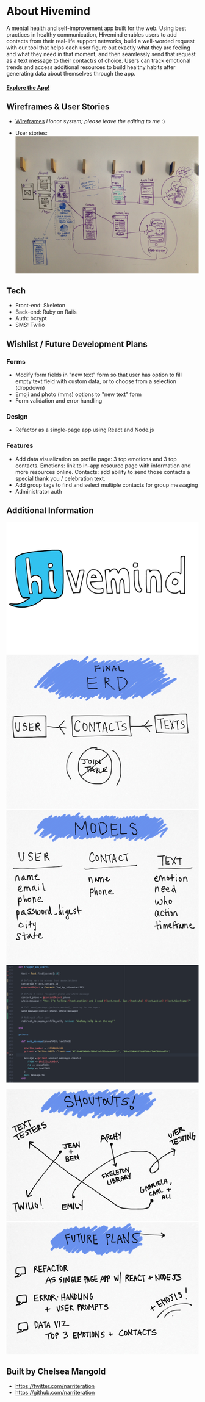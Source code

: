 # About Hivemind

A mental health and self-improvement app built for the web. Using best practices in healthy communication, Hivemind enables users to add contacts from their real-life support networks, build a well-worded request with our tool that helps each user figure out exactly what they are feeling and what they need in that moment, and then seamlessly send that request as a text message to their contact/s of choice. Users can track emotional trends and access additional resources to build healthy habits after generating data about themselves through the app.

#### [Explore the App!](https://sleepy-shore-29580.herokuapp.com/)

## Wireframes & User Stories

- [Wireframes](https://app.moqups.com/cmangold/QOGkiGIPCQ/view/page/ad64222d5?ui=0)
*Honor system; please leave the editing to me* :)

- User stories: ![User Story](app/assets/images/user_story.JPG)

## Tech

- Front-end: Skeleton
- Back-end: Ruby on Rails
- Auth: bcrypt
- SMS: Twilio

## Wishlist / Future Development Plans

### Forms
- Modify form fields in "new text" form so that user has option to fill empty text field with custom data, or to choose from a selection (dropdown)
- Emoji and photo (mms) options to "new text" form
- Form validation and error handling

### Design
- Refactor as a single-page app using React and Node.js

### Features
- Add data visualization on profile page: 3 top emotions and 3 top contacts. Emotions: link to in-app resource page with information and more resources online. Contacts: add ability to send those contacts a special thank you / celebration text.
- Add group tags to find and select multiple contacts for group messaging
- Administrator auth

## Additional Information

![Logo](app/assets/images/logo.png)
![Final ERD](app/assets/images/erd_final.jpg)
![Models](app/assets/images/models.jpg)
![Code](app/assets/images/code_screenshot.png)

![Shoutouts](app/assets/images/shoutouts.jpg)
![Future Plans](app/assets/images/future_plans.jpg)

## Built by Chelsea Mangold

- https://twitter.com/narriteration
- https://github.com/narriteration
